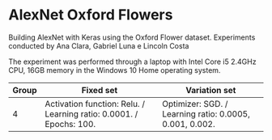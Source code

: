 # AlexNet Oxford Flowers
Building AlexNet with Keras using the Oxford Flower dataset. Experiments conducted by Ana Clara, Gabriel Luna e Lincoln Costa

The experiment was performed through a laptop with Intel Core i5 2.4GHz CPU, 16GB memory in the Windows 10 Home operating system.

| Group | Fixed set | Variation set |
|---------|---|--------|
| 4 | Activation function: Relu. / Learning ratio: 0.0001. / Epochs: 100. | Optimizer: SGD. / Learning ratio: 0.0005, 0.001, 0.002. |
